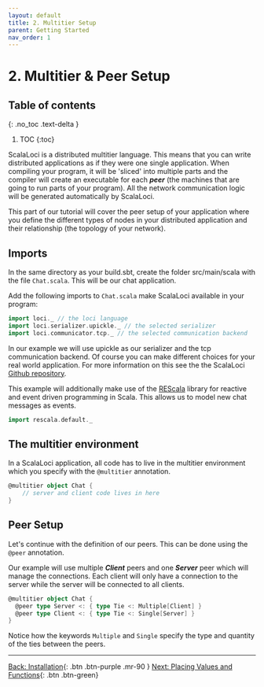 ```yaml
---
layout: default
title: 2. Multitier Setup
parent: Getting Started
nav_order: 1
---
```

<h1> 2. Multitier & Peer Setup</h1>

## Table of contents
{: .no_toc .text-delta }

1. TOC
{:toc}

ScalaLoci is a distributed multitier language. This means that you can write distributed applications as if they were one single application. When compiling your program, it will be 'sliced' into multiple parts and the compiler will create an executable for each **_peer_** (the machines that are going to run parts of your program). All the network communication logic will be generated automatically by ScalaLoci.

This part of our tutorial will cover the peer setup of your application where you define the different types of nodes in your distributed application and their relationship (the topology of your network).

## Imports
In the same directory as your build.sbt, create the folder src/main/scala with the file `Chat.scala`. This will be our chat application.

Add the following imports to `Chat.scala` make ScalaLoci available in your program:

```scala
import loci._ // the loci language
import loci.serializer.upickle._ // the selected serializer
import loci.communicator.tcp._ // the selected communication backend
```

In our example we will use upickle as our serializer and the tcp communication backend. Of course you can make different choices for your real world application. For more information on this see the the ScalaLoci [Github repository](https://github.com/scala-loci/scala-loci).

This example will additionally make use of the [REScala](https://github.com/rescala-lang/REScala) library for reactive and event driven programming in Scala. This allows us to model new chat messages as events.

```scala
import rescala.default._
```

## The multitier environment

In a ScalaLoci application, all code has to live in the multitier environment which you specify with the `@multitier` annotation.

```scala
@multitier object Chat {
    // server and client code lives in here
}
```

## Peer Setup

Let's continue with the definition of our peers. This can be done using the `@peer` annotation. 

Our example will use multiple **_Client_** peers and one **_Server_** peer which will manage the connections. Each client will only have a connection to the server while the server will be connected to all clients.

```scala
@multitier object Chat {
  @peer type Server <: { type Tie <: Multiple[Client] }
  @peer type Client <: { type Tie <: Single[Server] }
}
```

Notice how the keywords `Multiple` and `Single` specify the type and quantity of the ties between the peers.

---
[Back: Installation](installation.html){: .btn .btn-purple .mr-90 }
[Next: Placing Values and Functions](placement.html){: .btn .btn-green}
<!-- TODO: managing connections at runtime -->

<!-- 
## multitier setup
To execute a multitier application all peers have to be initialized inside an `App`:
```scala
object Client extends App {
    multitier setup new Chat.Client {
        def connect = {
             connect[Chat.Server] { TCP("server-address", 12345)
            }
            .and(listen[Chat.Client] {TCP(12346)})
        }
    }
}
```
The above code initializes a Client which connects to a server with the address "server-address" and the port 12345. It also listens
for other Clients on port 12346. If it is only necessary to connect or listen, a shorter syntax can be used:
```scala
object Server extends App {
    multitier setup Chat.Server {
        def connect = listen[Chat.Client] {
            TCP(12345)
        }
    }
}
```


## Disconnecting from a remote
If it is necessary to disconnect from a peer it can be done by calling the `disconnect` method on the `remote` instance:
```scala
remote[Client].disconnect()
``` -->
